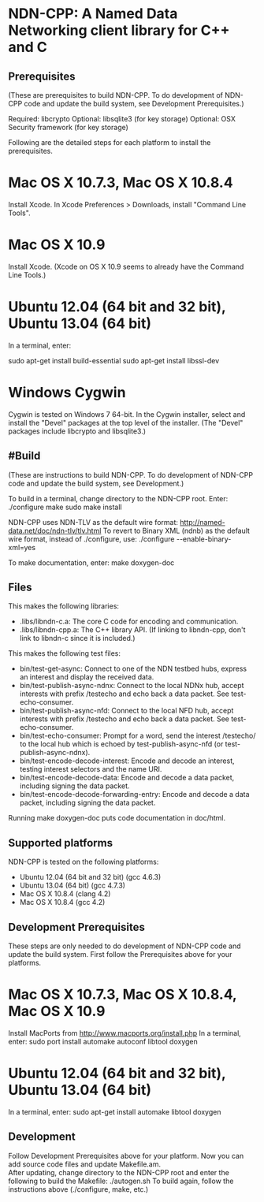 NDN-CPP:  A Named Data Networking client library for C++ and C
==============================================================

Prerequisites
-------------

(These are prerequisites to build NDN-CPP.  To do development of NDN-CPP code and update the build system, 
 see Development Prerequisites.)

Required: libcrypto
Optional: libsqlite3 (for key storage)
Optional: OSX Security framework (for key storage)

Following are the detailed steps for each platform to install the prerequisites.

# Mac OS X 10.7.3, Mac OS X 10.8.4
Install Xcode.
In Xcode Preferences > Downloads, install "Command Line Tools".

# Mac OS X 10.9
Install Xcode.  (Xcode on OS X 10.9 seems to already have the Command Line Tools.)

# Ubuntu 12.04 (64 bit and 32 bit), Ubuntu 13.04 (64 bit)
In a terminal, enter:

  sudo apt-get install build-essential
  sudo apt-get install libssl-dev

# Windows Cygwin
Cygwin is tested on Windows 7 64-bit. 
In the Cygwin installer, select and install the "Devel" packages at the top level of the installer.
(The "Devel" packages include libcrypto and libsqlite3.)

#Build
-----
(These are instructions to build NDN-CPP. To do development of NDN-CPP code and update the build system, see Development.)

To build in a terminal, change directory to the NDN-CPP root.  Enter:
  ./configure
  make
  sudo make install

NDN-CPP uses NDN-TLV as the default wire format:
http://named-data.net/doc/ndn-tlv/tlv.html
To revert to Binary XML (ndnb) as the default wire format, instead of ./configure, use:
  ./configure --enable-binary-xml=yes

To make documentation, enter:
  make doxygen-doc

Files
-----

This makes the following libraries:

* .libs/libndn-c.a: The core C code for encoding and communication.
* .libs/libndn-cpp.a: The C++ library API.  (If linking to libndn-cpp, don't link to libndn-c since it is included.)

This makes the following test files:

* bin/test-get-async: Connect to one of the NDN testbed hubs, express an interest and display the received data.
* bin/test-publish-async-ndnx: Connect to the local NDNx hub, accept interests with prefix /testecho and echo back a data packet. See test-echo-consumer.
* bin/test-publish-async-nfd: Connect to the local NFD hub, accept interests with prefix /testecho and echo back a data packet. See test-echo-consumer.
* bin/test-echo-consumer: Prompt for a word, send the interest /testecho/<word> to the local hub which is echoed by test-publish-async-nfd (or test-publish-async-ndnx).
* bin/test-encode-decode-interest: Encode and decode an interest, testing interest selectors and the name URI.
* bin/test-encode-decode-data: Encode and decode a data packet, including signing the data packet.
* bin/test-encode-decode-forwarding-entry: Encode and decode a data packet, including signing the data packet.

Running make doxygen-doc puts code documentation in doc/html.

Supported platforms
-------------------

NDN-CPP is tested on the following platforms:
* Ubuntu 12.04 (64 bit and 32 bit) (gcc 4.6.3)
* Ubuntu 13.04 (64 bit) (gcc 4.7.3)
* Mac OS X 10.8.4 (clang 4.2)
* Mac OS X 10.8.4 (gcc 4.2)

Development Prerequisites
-------------------------
These steps are only needed to do development of NDN-CPP code and update the build system.
First follow the Prerequisites above for your platforms.

# Mac OS X 10.7.3, Mac OS X 10.8.4, Mac OS X 10.9
Install MacPorts from http://www.macports.org/install.php
In a terminal, enter:
  sudo port install automake autoconf libtool doxygen

# Ubuntu 12.04 (64 bit and 32 bit), Ubuntu 13.04 (64 bit)
In a terminal, enter:
  sudo apt-get install automake libtool doxygen

Development
-----------
Follow Development Prerequisites above for your platform.
Now you can add source code files and update Makefile.am.  
After updating, change directory to the NDN-CPP root and enter the following to build the Makefile:
  ./autogen.sh
To build again, follow the instructions above (./configure, make, etc.)
